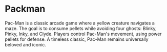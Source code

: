 # Packman
Pac-Man is a classic arcade game where a yellow creature navigates a maze. The goal is to consume pellets while avoiding four ghosts: Blinky, Pinky, Inky, and Clyde. Players control Pac-Man's movement, using power pellets for defense. A timeless classic, Pac-Man remains universally beloved and iconic.
